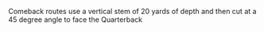 Comeback routes use a vertical stem of 20 yards of depth and then cut at a 45 degree angle to face the Quarterback
